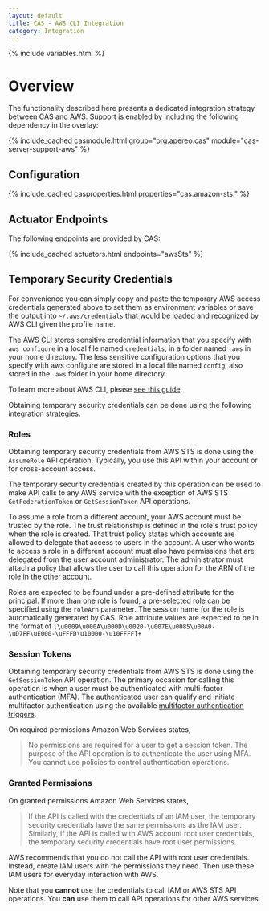 ```yaml
---
layout: default
title: CAS - AWS CLI Integration
category: Integration
---
```


{% include variables.html %}

# Overview

The functionality described here presents a dedicated integration strategy between CAS and AWS. Support is enabled by 
including the following dependency in the overlay:

{% include_cached casmodule.html group="org.apereo.cas" module="cas-server-support-aws" %}

## Configuration

{% include_cached casproperties.html properties="cas.amazon-sts." %}

## Actuator Endpoints

The following endpoints are provided by CAS:

{% include_cached actuators.html endpoints="awsSts" %}

## Temporary Security Credentials

For convenience you can simply copy and paste the temporary AWS access credentials
generated above to set them as environment variables or save the output into `~/.aws/credentials` 
that would be loaded and recognized by AWS CLI given the profile name.

The AWS CLI stores sensitive credential information that you specify 
with `aws configure` in a local file named `credentials`, in a folder named `.aws` in your 
home directory. The less sensitive configuration options that you specify with aws 
configure are stored in a local file named `config`, also stored in the `.aws` folder in your home directory.

To learn more about AWS CLI, please [see this guide](https://docs.aws.amazon.com/cli/latest).
  
Obtaining temporary security credentials can be done using the following integration strategies.

### Roles

Obtaining temporary security credentials from AWS STS is done using the `AssumeRole` API operation. Typically, you use 
this API within your account or for cross-account access. 

The temporary security credentials created by this operation can be used to make API calls to 
any AWS service with the exception of AWS STS `GetFederationToken` or `GetSessionToken` API operations.

To assume a role from a different account, your AWS account must be trusted by the role. The trust 
relationship is defined in the role's trust policy when the role is created. That trust
policy states which accounts are allowed to delegate that access to users in the account. A user who 
wants to access a role in a different account must also have permissions 
that are delegated from the user account administrator. The administrator must 
attach a policy that allows the user to call this operation for the ARN of the role in 
the other account.
         
Roles are expected to be found under a pre-defined attribute for the principal. If more than one role is found, a pre-selected
role can be specified using the `roleArn` parameter. The session name for the role is automatically generated by CAS. Role attribute
values are expected to be in the format of `[\u0009\u000A\u000D\u0020-\u007E\u0085\u00A0-\uD7FF\uE000-\uFFFD\u10000-\u10FFFF]+`

### Session Tokens

Obtaining temporary security credentials from AWS STS is done using the `GetSessionToken` API operation. The primary occasion for
calling this operation is when a user must be authenticated with multi-factor authentication (MFA). The authenticated user can qualify and
initiate multifactor authentication using the
available [multifactor authentication triggers](../mfa/Configuring-Multifactor-Authentication-Triggers.html).

On required permissions Amazon Web Services states,

> No permissions are required for a user to get a session token. The purpose of the
API operation is to authenticate the user using MFA. You cannot use policies to control authentication operations.

### Granted Permissions

On granted permissions Amazon Web Services states,

> If the API is called with the credentials of an IAM user, the temporary security 
> credentials have the same permissions as the IAM user. Similarly, if 
> the API is called with AWS account root user credentials, the temporary security credentials have root user permissions.

AWS recommends that you do not call the API with root user 
credentials. Instead, create IAM users with the
permissions they need. Then use these IAM users for everyday interaction with AWS.

Note that you **cannot** use the credentials to call IAM or AWS STS 
API operations. You **can** use them to call API operations for other AWS services.
